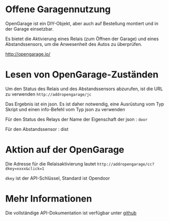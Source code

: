 # Offene Garagennutzung

OpenGarage ist ein DIY-Objekt, aber auch auf Bestellung montiert und in der Garage einsetzbar.

Es bietet die Aktivierung eines Relais (zum Öffnen der Garage) und eines Abstandssensors, um die Anwesenheit des Autos zu überprüfen.

<http://opengarage.io/>

# Lesen von OpenGarage-Zuständen

Um den Status des Relais und des Abstandssensors abzurufen, ist die URL zu verwenden ``http://addropengarage/jc``

Das Ergebnis ist ein json. Es ist daher notwendig, eine Ausrüstung vom Typ Skript und einen info-Befehl vom Typ json zu verwenden

Für den Status des Relays der Name der Eigenschaft der json : ``door``

Für den Abstandssensor : dist

# Aktion auf der OpenGarage

Die Adresse für die Relaisaktivierung lautet ``http://addropengarage/cc?dkey=xxxx&click=1``

``dkey`` ist der API-Schlüssel, Standard ist Opendoor

# Mehr Informationen

Die vollständige API-Dokumentation ist verfügbar unter [github](https://github.com/OpenGarage/OpenGarage-Firmware/tree/master/docs)
